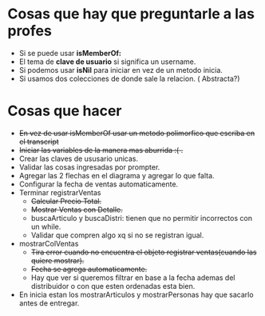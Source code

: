 # Cosas que hay que preguntarle a las profes
- Si se puede usar **isMemberOf:**
- El tema de **clave de usuario** si significa un username.
- Si podemos usar **isNil** para iniciar en vez de un metodo inicia.
- Si usamos dos colecciones de donde sale la relacion. ( Abstracta?) 
# Cosas que hacer

- ~~En vez de usar isMemberOf usar un metodo polimorfico que escriba en el transcript~~
- ~~Iniciar las variables de la manera mas aburrida :( .~~
- Crear las claves de ususario unicas.
- Validar las cosas ingresadas por prompter.
- Agregar las 2 flechas en el diagrama y agregar lo que falta.
- Configurar la fecha de ventas automaticamente.
- Terminar registrarVentas
  - ~~Calcular Precio Total.~~
  - ~~Mostrar Ventas con Detalle.~~
  - buscaArticulo y buscaDistri: tienen que no permitir incorrectos con un while.
  - Validar que compren algo xq si no se registran igual.
- mostrarColVentas
  - ~~Tira error cuando no encuentra el objeto registrar ventas(cuando las quiere mostrar).~~
  - ~~Fecha se agrega automaticamente.~~
  - Hay que ver si queremos filtrar en base a la fecha ademas del distribuidor o con que esten ordenadas esta bien.
- En inicia estan los mostrarArticulos y mostrarPersonas hay que sacarlo antes de entregar.
